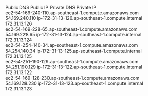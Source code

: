Public DNS	Public IP	Private DNS	Private IP <br>
ec2-54-169-240-110.ap-southeast-1.compute.amazonaws.com	54.169.240.110	ip-172-31-13-126.ap-southeast-1.compute.internal	172.31.13.126<br>
ec2-54-169-228-65.ap-southeast-1.compute.amazonaws.com	54.169.228.65	ip-172-31-13-124.ap-southeast-1.compute.internal	172.31.13.124<br>
ec2-54-254-140-34.ap-southeast-1.compute.amazonaws.com	54.254.140.34	ip-172-31-13-125.ap-southeast-1.compute.internal	172.31.13.125<br>
ec2-54-251-190-129.ap-southeast-1.compute.amazonaws.com	54.251.190.129	ip-172-31-13-122.ap-southeast-1.compute.internal	172.31.13.122<br>
ec2-54-169-128-230.ap-southeast-1.compute.amazonaws.com	54.169.128.230	ip-172-31-13-123.ap-southeast-1.compute.internal	172.31.13.123<br>
<br>